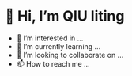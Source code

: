 <h1 id="QIU liting">👋 Hi, I’m QIU liting</h1>

- 👀 I’m interested in ...
- 🌱 I’m currently learning ...
- 💞️ I’m looking to collaborate on ...
- 📫 How to reach me ...

<!---
CraboJado/CraboJado is a ✨ special ✨ repository because its `README.md` (this file) appears on your GitHub profile.
You can click the Preview link to take a look at your changes.
--->
